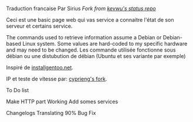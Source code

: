 Traduction francaise Par Sirius
*Fork from [kevwu's status repo](https://github.com/kevwu/status)*

Ceci est une basic page web qui vas service a connaitre l'état de son serveur et certains service.

The commands used to retrieve information assume a Debian or Debian-based Linux system. Some values are hard-coded to my specific hardware and may need to be changed.
Les commande utilisée fonctionne sous débian  ou une distubution de débian (Ubuntu et ses variante par exemple)

Inspiré de [installgentoo.net](http://installgentoo.net).

IP et teste de vitesse par: [cyprieng's fork](https://github.com/cyprieng/status).

To Do list

Make HTTP part Working
Add somes services

Changelogs
Translating 90%
Bug Fix